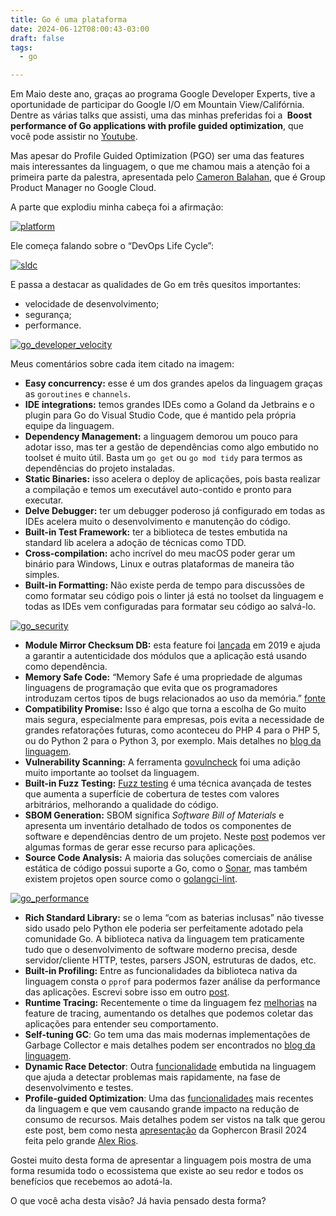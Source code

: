 ```yaml
---
title: Go é uma plataforma
date: 2024-06-12T08:00:43-03:00
draft: false
tags:
  - go

---
```

Em Maio deste ano, graças ao programa Google Developer Experts, tive a oportunidade de participar do Google I/O em Mountain View/Califórnia. Dentre as várias talks que assisti, uma das minhas preferidas foi a **‌ Boost performance of Go applications with profile guided optimization**, que você pode assistir no [Youtube](https://www.youtube.com/watch?v=FwzE5Sdhhdw). 

Mas apesar do Profile Guided Optimization (PGO) ser uma das features mais interessantes da linguagem, o que me chamou mais a atenção foi a primeira parte da palestra, apresentada pelo [Cameron Balahan](https://www.linkedin.com/in/cameronbalahan/), que é Group Product Manager no Google Cloud.

A parte que explodiu minha cabeça foi a afirmação:

[![platform](/images/posts/go_is_a_platform.png)](/images/posts/go_is_a_platform.png)

Ele começa falando sobre o “DevOps Life Cycle”:

[![sldc](/images/posts/sldc.png)](/images/posts/sldc.png)

E passa a destacar as qualidades de Go em três quesitos importantes:

- velocidade de desenvolvimento;
- segurança;
- performance.

[![go_developer_velocity](/images/posts/go_developer_velocity.png)](/images/posts/go_developer_velocity.png)

Meus comentários sobre cada item citado na imagem:

- **Easy concurrency:** esse é um dos grandes apelos da linguagem graças as `goroutines` e `channels`.
- **IDE integrations:** temos grandes IDEs como a Goland da Jetbrains e o plugin para Go do Visual Studio Code, que é mantido pela própria equipe da linguagem.
- **Dependency Management:** a linguagem demorou um pouco para adotar isso, mas ter a gestão de dependências como algo embutido no toolset é muito útil. Basta um `go get` ou `go mod tidy` para termos as dependências do projeto instaladas. 
- **Static Binaries:** isso acelera o deploy de aplicações, pois basta realizar a compilação e temos um executável auto-contido e pronto para executar.
- **Delve Debugger:** ter um debugger poderoso já configurado em todas as IDEs acelera muito o desenvolvimento e manutenção do código.
- **Built-in Test Framework:** ter a biblioteca de testes embutida na standard lib acelera a adoção de técnicas como TDD.
- **Cross-compilation:** acho incrível do meu macOS poder gerar um binário para Windows, Linux e outras plataformas de maneira tão simples. 
- **Built-in Formatting:** Não existe perda de tempo para discussões de como formatar seu código pois o linter já está no toolset da linguagem e todas as IDEs vem configuradas para formatar seu código ao salvá-lo.

[![go_security](/images/posts/go_security.png)](/images/posts/go_security.png)

- **Module Mirror Checksum DB:** esta feature foi [lançada](https://go.dev/blog/module-mirror-launch) em 2019 e ajuda a garantir a autenticidade dos módulos que a aplicação está usando como dependência. 
- **Memory Safe Code:** “Memory Safe é uma propriedade de algumas linguagens de programação que evita que os programadores introduzam certos tipos de bugs relacionados ao uso da memória.” [fonte](https://www.memorysafety.org/docs/memory-safety/)
- **Compatibility Promise:** Isso é algo que torna a escolha de Go muito mais segura, especialmente para empresas, pois evita a necessidade de grandes refatorações futuras, como aconteceu do PHP 4 para o PHP 5, ou do Python 2 para o Python 3, por exemplo. Mais detalhes no [blog da linguagem](https://go.dev/blog/compat).
- **Vulnerability Scanning:** A ferramenta [govulncheck](https://go.dev/doc/security/vuln/) foi uma adição muito importante ao toolset da linguagem.
- **Built-in Fuzz Testing:** [Fuzz testing](https://go.dev/doc/security/fuzz/) é uma técnica avançada de testes que aumenta a superfície de cobertura de testes com valores arbitrários, melhorando a qualidade do código. 
- **SBOM Generation:** SBOM significa *Software Bill of Materials* e apresenta um inventário detalhado de todos os componentes de software e dependências dentro de um projeto. Neste [post](https://earthly.dev/blog/generating-sbom/) podemos ver algumas formas de gerar esse recurso para aplicações.
- **Source Code Analysis:** A maioria das soluções comerciais de análise estática de código possui suporte a Go, como o [Sonar](https://www.sonarsource.com/knowledge/languages/go/), mas também existem projetos open source como o [golangci-lint](https://golangci-lint.run/).

[![go_performance](/images/posts/go_performance.png)](/images/posts/go_performance.png)

- **Rich Standard Library:** se o lema “com as baterias inclusas” não tivesse sido usado pelo Python ele poderia ser perfeitamente adotado pela comunidade Go. A biblioteca nativa da linguagem tem praticamente tudo que o desenvolvimento de software moderno precisa, desde servidor/cliente HTTP, testes, parsers JSON, estruturas de dados, etc.
- **Built-in Profiling:** Entre as funcionalidades da biblioteca nativa da linguagem consta o `pprof` para podermos fazer análise da performance das aplicações. Escrevi sobre isso em outro [post](https://eltonminetto.dev/post/2020-04-08-golang-pprof/).
- **Runtime Tracing:** Recentemente o time da linguagem fez [melhorias](https://go.dev/blog/execution-traces-2024) na feature de tracing, aumentando os detalhes que podemos coletar das aplicações para entender seu comportamento.
- **Self-tuning GC**: Go tem uma das mais modernas implementações de Garbage Collector e mais detalhes podem ser encontrados no [blog da linguagem](https://tip.golang.org/doc/gc-guide).
- **Dynamic Race Detector**: Outra [funcionalidade](https://go.dev/doc/articles/race_detector) embutida na linguagem que ajuda a detectar problemas mais rapidamente, na fase de desenvolvimento e testes. 
- **Profile-guided Optimization**: Uma das [funcionalidades](https://go.dev/doc/pgo) mais recentes da linguagem e que vem causando grande impacto na redução de consumo de recursos. Mais detalhes podem ser vistos na talk que gerou este post, bem como nesta [apresentação](https://www.youtube.com/watch?v=V2LSnbvylz4) da Gophercon Brasil 2024 feita pelo grande [Alex Rios](https://www.linkedin.com/in/the-alex-rios/).

Gostei muito desta forma de apresentar a linguagem pois mostra de uma forma resumida todo o ecossistema que existe ao seu redor e todos os benefícios que recebemos ao adotá-la. 

O que você acha desta visão? Já havia pensado desta forma? 

